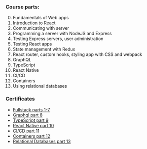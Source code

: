 ### Course parts:
0. Fundamentals of Web apps
1. Introduction to React
2. Communicating with server
3. Programming a server with NodeJS and Express
4. Testing Express servers, user administration
5. Testing React apps
6. State management with Redux
7. React router, custom hooks, styling app with CSS and webpack
8. GraphQL 
9. TypeScript
10. React Native
11. CI/CD
12. Containers
13. Using relational databases

### Certificates
- [Fullstack parts 1-7](certificates/fullstack.png)
- [Graphql part 8](certificates/graphql.png)
- [TypeScript part 9](certificates/typescript.png)
- [React Native part 10](certificates/reactnative.png)
- [CI/CD part 11](certificates/cicd.png)
- [Containers part 12](certificates/containers.png)
- [Relational Databases part 13](certificates/psql.png)